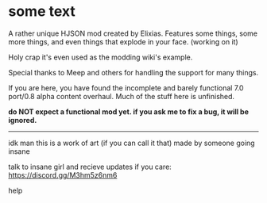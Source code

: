 # some text

A rather unique HJSON mod created by Elixias. Features some things, some more things, and even things that explode in your face. (working on it)

Holy crap it's even used as the modding wiki's example.

Special thanks to Meep and others for handling the support for many things.

If you are here, you have found the incomplete and barely functional 7.0 port/0.8 alpha content overhaul. Much of the stuff here is unfinished.

**do NOT expect a functional mod yet. if you ask me to fix a bug, it will be ignored.**

---



















idk man this is a work of art (if you can call it that) made by someone going insane

talk to insane girl and recieve updates if you care: https://discord.gg/M3hm5z6nm6









































help
